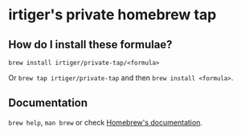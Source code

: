# irtiger's private homebrew tap

## How do I install these formulae?
`brew install irtiger/private-tap/<formula>`

Or `brew tap irtiger/private-tap` and then `brew install <formula>`.

## Documentation
`brew help`, `man brew` or check [Homebrew's documentation](https://docs.brew.sh).
